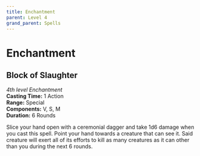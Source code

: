 ```yaml
---
title: Enchantment
parent: Level 4
grand_parent: Spells
---
```


# Enchantment

## Block of Slaughter
*4th level Enchantment*<br>
**Casting Time:** 1 Action<br>
**Range:** Special<br>
**Components:** V, S, M<br>
**Duration:** 6 Rounds

Slice your hand open with a ceremonial dagger and take 1d6 damage when you cast this spell. Point your hand towards a creature that can see it. Said creature will exert all of its efforts to kill as many creatures as it can other than you during the next 6 rounds.

